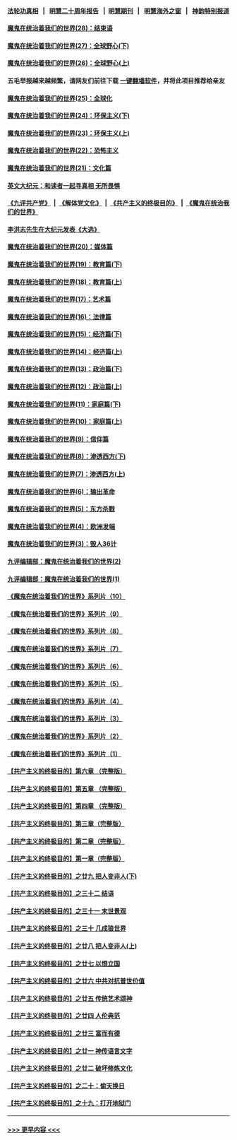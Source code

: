 #### [法轮功真相](https://github.com/gfw-breaker/truth/blob/master/README.md?t=0) &nbsp;&nbsp;|&nbsp;&nbsp; [明慧二十周年报告](https://github.com/gfw-breaker/mh-reports/blob/master/README.md?t=0) &nbsp;&nbsp;|&nbsp;&nbsp;[明慧期刊](https://github.com/gfw-breaker/mh-qikan) &nbsp;&nbsp;|&nbsp;&nbsp; [明慧海外之窗](https://github.com/gfw-breaker/mh-news/blob/master/README.md?t=0) &nbsp;&nbsp;|&nbsp;&nbsp; [神韵特别报道](https://github.com/gfw-breaker/mh-news/blob/master/shenyun.md?t=0)
#### [魔鬼在统治着我们的世界(28)：结束语](../pages/nsc422/n10936246.md?t=06211902) 
#### [魔鬼在统治着我们的世界(27)：全球野心(下)](../pages/nsc422/n10928319.md?t=06211902) 
#### [魔鬼在统治着我们的世界(26)：全球野心(上)](../pages/nsc422/n10900318.md?t=06211902) 
#### 五毛举报越来越频繁，请网友们前往下载 [一键翻墙软件](https://github.com/gfw-breaker/ssr-accounts)，并将此项目推荐给亲友
#### [魔鬼在统治着我们的世界(25)：全球化](../pages/nsc422/n10788205.md?t=06211902) 
#### [魔鬼在统治着我们的世界(24)：环保主义(下)](../pages/nsc422/n10695307.md?t=06211902) 
#### [魔鬼在统治着我们的世界(23)：环保主义(上)](../pages/nsc422/n10688613.md?t=06211902) 
#### [魔鬼在统治着我们的世界(22)：恐怖主义](../pages/nsc422/n10614727.md?t=06211902) 
#### [魔鬼在统治着我们的世界(21)：文化篇](../pages/nsc422/n10597706.md?t=06211902) 
#### [英文大纪元：和读者一起寻真相 无所畏惧](../pages/nsc422/n12542027.md?t=06211902) 
#### [《九评共产党》](https://github.com/begood0513/9ping.md/blob/master/README.md) &nbsp;|&nbsp; [《解体党文化》](../../../../jtdwh.md/blob/master/README.md)  &nbsp;|&nbsp; [《共产主义的终极目的》](../../../../gczydzjmd.md/blob/master/README.md) &nbsp;|&nbsp; [《魔鬼在统治我们的世界》](../../../../mgztzwmdsj.md/blob/master/README.md) 
#### [李洪志先生在大纪元发表《大选》](../pages/nsc422/n12534746.md?t=06211902) 
#### [魔鬼在统治着我们的世界(20)：媒体篇](../pages/nsc422/n10586579.md?t=06211902) 
#### [魔鬼在统治着我们的世界(19)：教育篇(下)](../pages/nsc422/n10564808.md?t=06211902) 
#### [魔鬼在统治着我们的世界(18)：教育篇(上)](../pages/nsc422/n10526970.md?t=06211902) 
#### [魔鬼在统治着我们的世界(17)：艺术篇](../pages/nsc422/n10499093.md?t=06211902) 
#### [魔鬼在统治着我们的世界(16)：法律篇](../pages/nsc422/n10485969.md?t=06211902) 
#### [魔鬼在统治着我们的世界(15)：经济篇(下)](../pages/nsc422/n10469975.md?t=06211902) 
#### [魔鬼在统治着我们的世界(14)：经济篇(上)](../pages/nsc422/n10457370.md?t=06211902) 
#### [魔鬼在统治着我们的世界(13)：政治篇(下)](../pages/nsc422/n10448270.md?t=06211902) 
#### [魔鬼在统治着我们的世界(12)：政治篇(上)](../pages/nsc422/n10444576.md?t=06211902) 
#### [魔鬼在统治着我们的世界(11)：家庭篇(下)](../pages/nsc422/n10440961.md?t=06211902) 
#### [魔鬼在统治着我们的世界(10)：家庭篇(上)](../pages/nsc422/n10435448.md?t=06211902) 
#### [魔鬼在统治着我们的世界(9)：信仰篇](../pages/nsc422/n10432159.md?t=06211902) 
#### [魔鬼在统治着我们的世界(8)：渗透西方(下)](../pages/nsc422/n10429603.md?t=06211902) 
#### [魔鬼在统治着我们的世界(7)：渗透西方(上)](../pages/nsc422/n10426013.md?t=06211902) 
#### [魔鬼在统治着我们的世界(6)：输出革命](../pages/nsc422/n10421536.md?t=06211902) 
#### [魔鬼在统治着我们的世界(5)：东方杀戮](../pages/nsc422/n10417707.md?t=06211902) 
#### [魔鬼在统治着我们的世界(4)：欧洲发端](../pages/nsc422/n10414890.md?t=06211902) 
#### [魔鬼在统治着我们的世界(3)：毁人36计](../pages/nsc422/n10411583.md?t=06211902) 
#### [九评编辑部：魔鬼在统治着我们的世界(2)](../pages/nsc422/n10410036.md?t=06211902) 
#### [九评编辑部：魔鬼在统治着我们的世界(1)](../pages/nsc422/n10406825.md?t=06211902) 
#### [《魔鬼在统治着我们的世界》系列片（10）](../pages/nsc422/n12292670.md?t=06211902) 
#### [《魔鬼在统治着我们的世界》系列片（9）](../pages/nsc422/n12290859.md?t=06211902) 
#### [《魔鬼在统治着我们的世界》系列片（8）](../pages/nsc422/n12287445.md?t=06211902) 
#### [《魔鬼在统治着我们的世界》系列片（7）](../pages/nsc422/n12283425.md?t=06211902) 
#### [《魔鬼在统治着我们的世界》系列片（6）](../pages/nsc422/n12282314.md?t=06211902) 
#### [《魔鬼在统治着我们的世界》系列片（5）](../pages/nsc422/n12281419.md?t=06211902) 
#### [《魔鬼在统治着我们的世界》系列片（4）](../pages/nsc422/n12274024.md?t=06211902) 
#### [《魔鬼在统治着我们的世界》系列片（3）](../pages/nsc422/n12271322.md?t=06211902) 
#### [《魔鬼在统治着我们的世界》系列片（2）](../pages/nsc422/n12269049.md?t=06211902) 
#### [《魔鬼在统治着我们的世界》系列片（1）](../pages/nsc422/n12267575.md?t=06211902) 
#### [【共产主义的终极目的】第六章 （完整版）](../pages/nsc422/n11428913.md?t=06211902) 
#### [【共产主义的终极目的】第五章 （完整版）](../pages/nsc422/n11428912.md?t=06211902) 
#### [【共产主义的终极目的】第四章 （完整版）](../pages/nsc422/n11428907.md?t=06211902) 
#### [【共产主义的终极目的】第三章（完整版）](../pages/nsc422/n11428848.md?t=06211902) 
#### [【共产主义的终极目的】第二章（完整版）](../pages/nsc422/n11428831.md?t=06211902) 
#### [【共产主义的终极目的】第一章（完整版）](../pages/nsc422/n11417651.md?t=06211902) 
#### [【共产主义的终极目的】之廿九 把人变非人(下)](../pages/nsc422/n11344140.md?t=06211902) 
#### [【共产主义的终极目的】之三十二 结语](../pages/nsc422/n11360535.md?t=06211902) 
#### [【共产主义的终极目的】之三十一 末世景观](../pages/nsc422/n11351129.md?t=06211902) 
#### [【共产主义的终极目的】之三十 几成狼世界](../pages/nsc422/n11348280.md?t=06211902) 
#### [【共产主义的终极目的】之廿八 把人变非人(上)](../pages/nsc422/n11340492.md?t=06211902) 
#### [【共产主义的终极目的】之廿七 以恨立国](../pages/nsc422/n11336944.md?t=06211902) 
#### [【共产主义的终极目的】之廿六 中共对抗普世价值](../pages/nsc422/n11324785.md?t=06211902) 
#### [【共产主义的终极目的】之廿五 传统艺术颂神](../pages/nsc422/n11296396.md?t=06211902) 
#### [【共产主义的终极目的】之廿四 人伦典范](../pages/nsc422/n11296397.md?t=06211902) 
#### [【共产主义的终极目的】之廿三 富而有德](../pages/nsc422/n11283598.md?t=06211902) 
#### [【共产主义的终极目的】之廿一 神传语言文字](../pages/nsc422/n11263265.md?t=06211902) 
#### [【共产主义的终极目的】之廿二 破坏修炼文化](../pages/nsc422/n11245728.md?t=06211902) 
#### [【共产主义的终极目的】之二十：偷天换日](../pages/nsc422/n11238846.md?t=06211902) 
#### [【共产主义的终极目的】之十九：打开地狱门](../pages/nsc422/n11206376.md?t=06211902) 

----
#### [ >>> 更早内容 <<< ](../indexes/nsc422-earlier.md)
